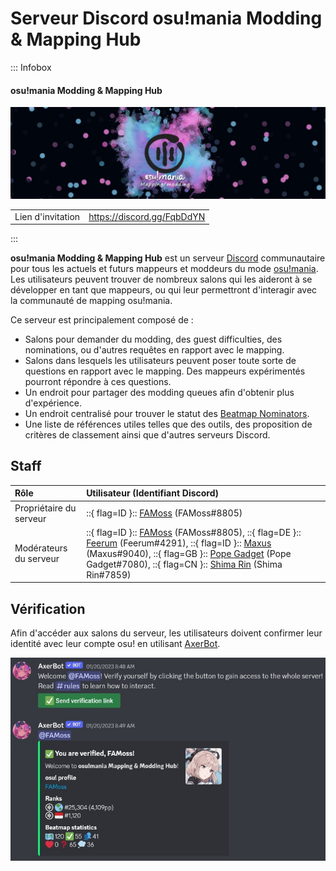 # Serveur Discord osu!mania Modding & Mapping Hub

::: Infobox

<!-- lint ignore heading-increment -->

#### osu!mania Modding & Mapping Hub

![Bannière du serveur](img/banner.jpg "Bannière du serveur osu!mania Modding & Mapping Hub, conçue par Leniane")

|  |  |
| :-- | :-- |
| Lien d'invitation | <https://discord.gg/FqbDdYN> |

:::

**osu!mania Modding & Mapping Hub** est un serveur [Discord](https://discord.com) communautaire pour tous les actuels et futurs mappeurs et moddeurs du mode [osu!mania](/wiki/Game_mode/osu!mania). Les utilisateurs peuvent trouver de nombreux salons qui les aideront à se développer en tant que mappeurs, ou qui leur permettront d'interagir avec la communauté de mapping osu!mania.

Ce serveur est principalement composé de :

- Salons pour demander du modding, des guest difficulties, des nominations, ou d'autres requêtes en rapport avec le mapping.
- Salons dans lesquels les utilisateurs peuvent poser toute sorte de questions en rapport avec le mapping. Des mappeurs expérimentés pourront répondre à ces questions.
- Un endroit pour partager des modding queues afin d'obtenir plus d'expérience.
- Un endroit centralisé pour trouver le statut des [Beatmap Nominators](/wiki/People/Beatmap_Nominators).
- Une liste de références utiles telles que des outils, des proposition de critères de classement ainsi que d'autres serveurs Discord.

## Staff

| Rôle | Utilisateur (Identifiant Discord) |
| :-- | :-- |
| Propriétaire du serveur | ::{ flag=ID }:: [FAMoss](https://osu.ppy.sh/users/7707789) (FAMoss#8805) |
| Modérateurs du serveur | ::{ flag=ID }:: [FAMoss](https://osu.ppy.sh/users/7707789) (FAMoss#8805), ::{ flag=DE }:: [Feerum](https://osu.ppy.sh/users/4815717) (Feerum#4291), ::{ flag=ID }:: [Maxus](https://osu.ppy.sh/users/4335785) (Maxus#9040), ::{ flag=GB }:: [Pope Gadget](https://osu.ppy.sh/users/2288341) (Pope Gadget#7080), ::{ flag=CN }:: [Shima Rin](https://osu.ppy.sh/users/6089608) (Shima Rin#7859) |

## Vérification

Afin d'accéder aux salons du serveur, les utilisateurs doivent confirmer leur identité avec leur compte osu! en utilisant [AxerBot](https://osu.ppy.sh/community/forums/topics/1604925).

![Message d'authentification d'AxerBot](img/auth.jpg?1 "En rejoignant le serveur, AxerBot invitera l'utilisateur à confirmer son identité avec son profil osu! en utilisant OAuth2.")
